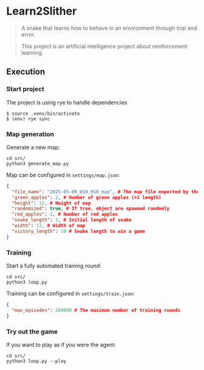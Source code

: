 # Learn2Slither

> A snake that learns how to behave in an environment through trial and error.

> This project is an artificial intelligence project about reinforcement learning.

## Execution

### Start project

The project is using rye to handle dependencies

```shell
$ source .venv/bin/activate
$ (env) rye sync
```

### Map generation

Generate a new map:

```shell
cd src/
python3 generate_map.py

```

Map can be configured in `settings/map.json`:

```json
{
  "file_name": "2025-05-09_W10_H10_map", # The map file expected by the training script
  "green_apples": 2, # Number of green apples (+1 length)
  "height": 12, # Height of map
  "randomized": true, # If true, object are spawned randomly
  "red_apples": 1, # Number of red apples
  "snake_length": 3, # Initial length of snake
  "width": 12, # Width of map
  "victory_length": 10 # Snake length to win a game
}
```

### Training

Start a fully automated training round:

```shell
cd src/
python3 loop.py
```

Training can be configured in `settings/train.json`:

```json
{
  "max_episodes": 200000 # The maximum number of training rounds
}
```

### Try out the game

If you want to play as if you were the agent:

```shell
cd src/
python3 loop.py --play
```
